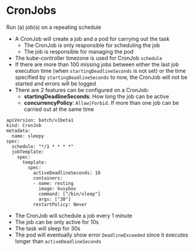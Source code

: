 # CronJobs

Run (a) job(s) on a repeating schedule

- A CronJob will create a job and a pod for carrying out the task
  - The CronJob is only responsible for scheduling the job
  - The job is responsible for managing the pod
- The kube-controller timezone is used for CronJob `schedule`
- If there are more than 100 missing jobs between either the last job execution time (when `startingDeadlineSeconds` is not set) or the time specified by `startingDeadlineSeconds` to now, the CronJob will not be started and errors will be logged
- There are 2 features can be configured on a CronJob:
  - **startingDeadlineSeconds**: How long the job can be active
  - **concurrencyPolicy**: `Allow|Forbid`. If more than one job can be carried out at the same time

```
apiVersion: batch/v1beta1
kind: CronJob
metadata:
  name: sleepy
spec:
  schedule: "*/1 * * * *"
  jobTemplate:
    spec:
      template:
        spec:
          activeDeadlineSeconds: 10
          containers:
          - name: resting
            image: busybox
            command: ["/bin/sleep"]
            args: ["30"]
          restartPolicy: Never
```

- The CronJob will schedule a job every 1 minute
- The job can be only active for 10s
- The task will sleep for 30s
- The pod will eventually show error `DeadlineExceeded` since it executes longer than `activeDeadlineSeconds`
